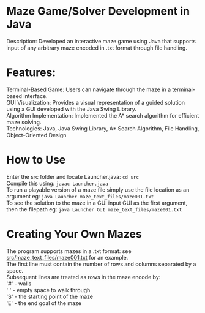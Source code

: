 # Maze Game/Solver Development in Java
Description: Developed an interactive maze game using Java that supports input of any arbitrary maze encoded in .txt format through file handling.

# Features:
Terminal-Based Game: Users can navigate through the maze in a terminal-based interface. <br>
GUI Visualization: Provides a visual representation of a guided solution using a GUI developed with the Java Swing Library. <br>
Algorithm Implementation: Implemented the A* search algorithm for efficient maze solving. <br>
Technologies: Java, Java Swing Library, A* Search Algorithm, File Handling, Object-Oriented Design

# How to Use
Enter the src folder and locate Launcher.java: `cd src` <br>
Compile this using: `javac Launcher.java` <br>
To run a playable version of a maze file simply use the file location as an argument eg: `java Launcher maze_text_files/maze001.txt` <br>
To see the solution to the maze in a GUI input GUI as the first argument, then the filepath eg: `java Launcher GUI maze_text_files/maze001.txt`

# Creating Your Own Mazes
The program supports mazes in a .txt format: see [src/maze_text_files/maze001.txt](src/maze_text_files/maze001.txt) for an example. <br>
The first line must contain the number of rows and columns separated by a space. <br>
Subsequent lines are treated as rows in the maze encode by: <br>
'#' - walls <br>
' ' - empty space to walk through <br>
'S' - the starting point of the maze <br>
'E' - the end goal of the maze <br>
